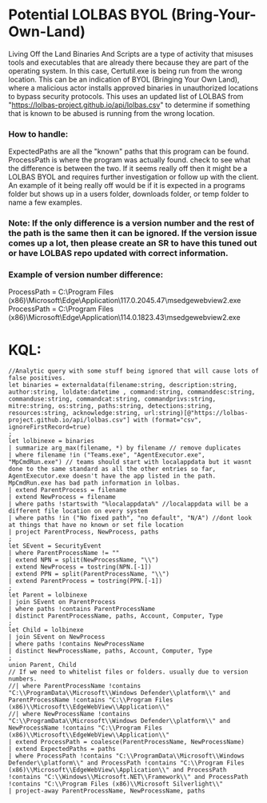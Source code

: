 # Potential LOLBAS BYOL (Bring-Your-Own-Land)
Living Off the Land Binaries And Scripts are a type of activity that misuses tools and executables that are already there because they are part of the operating system. In this case, Certutil.exe is being run from the wrong location. This can be an indication of BYOL (Bringing Your Own Land), where a malicious actor installs approved binaries in unauthorized locations to bypass security protocols. This uses an updated list of LOLBAS from "https://lolbas-project.github.io/api/lolbas.csv" to determine if something that is known to be abused is running from the wrong location. 

### How to handle: 
ExpectedPaths are all the "known" paths that this program can be found. ProcessPath is where the program was actually found. check to see what the difference is between the two. If it seems really off then it might be a LOLBAS BYOL and requires further investigation or follow up with the client. An example of it being really off would be if it is expected in a programs folder but shows up in a users folder, downloads folder, or temp folder to name a few examples. 

### Note: If the only difference is a version number and the rest of the path is the same then it can be ignored. If the version issue comes up a lot, then please create an SR to have this tuned out or have LOLBAS repo updated with correct information. 

### Example of version number difference: 
ProcessPath = C:\Program Files (x86)\Microsoft\Edge\Application\117.0.2045.47\msedgewebview2.exe    
ProcessPath = C:\Program Files (x86)\Microsoft\Edge\Application\114.0.1823.43\msedgewebview2.exe

# KQL:
```kql
//Analytic query with some stuff being ignored that will cause lots of false positives. 
let binaries = externaldata(filename:string, description:string, author:string, loldate:datetime , command:string, commanddesc:string, commanduse:string, commandcat:string, commandprivs:string, mitre:string, os:string, paths:string, detections:string, resources:string, acknowledge:string, url:string)[@"https://lolbas-project.github.io/api/lolbas.csv"] with (format="csv", ignoreFirstRecord=true)
;
let lolbinexe = binaries
| summarize arg_max(filename, *) by filename // remove duplicates
| where filename !in ("Teams.exe", "AgentExecutor.exe", "MpCmdRun.exe") // teams should start with localappdata but it wasnt done to the same standard as all the other entries so far, AgentExecutor.exe doesn't have the app listed in the path. MpCmdRun.exe has bad path information in lolbas. 
| extend ParentProcess = filename
| extend NewProcess = filename
| where paths !startswith "%localappdata%" //localappdata will be a different file location on every system
| where paths !in ("No fixed path", "no default", "N/A") //dont look at things that have no known or set file location
| project ParentProcess, NewProcess, paths
;
let SEvent = SecurityEvent
| where ParentProcessName != ""
| extend NPN = split(NewProcessName, "\\")
| extend NewProcess = tostring(NPN.[-1])
| extend PPN = split(ParentProcessName, "\\")
| extend ParentProcess = tostring(PPN.[-1])
;
let Parent = lolbinexe
| join SEvent on ParentProcess
| where paths !contains ParentProcessName
| distinct ParentProcessName, paths, Account, Computer, Type
;
let Child = lolbinexe
| join SEvent on NewProcess
| where paths !contains NewProcessName
| distinct NewProcessName, paths, Account, Computer, Type
;
union Parent, Child
// If we need to whitelist files or folders. usually due to version numbers. 
//| where ParentProcessName !contains "C:\\ProgramData\\Microsoft\\Windows Defender\\platform\\" and ParentProcessName !contains "C:\\Program Files (x86)\\Microsoft\\EdgeWebView\\Application\\" 
//| where NewProcessName !contains "C:\\ProgramData\\Microsoft\\Windows Defender\\platform\\" and NewProcessName !contains "C:\\Program Files (x86)\\Microsoft\\EdgeWebView\\Application\\"
| extend ProcessPath = coalesce(ParentProcessName, NewProcessName)
| extend ExpectedPaths = paths
| where ProcessPath !contains "C:\\ProgramData\\Microsoft\\Windows Defender\\platform\\" and ProcessPath !contains "C:\\Program Files (x86)\\Microsoft\\EdgeWebView\\Application\\" and ProcessPath !contains "C:\\Windows\\Microsoft.NET\\Framework\\" and ProcessPath !contains "C:\\Program Files (x86)\\Microsoft Silverlight\\"
| project-away ParentProcessName, NewProcessName, paths
```
